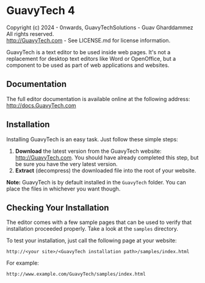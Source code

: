 GuavyTech 4
==========

Copyright (c) 2024 - 0nwards, GuavyTechSolutions - Guav Gharddammez All rights reserved.  
http://GuavyTech.com - See LICENSE.md for license information.

GuavyTech is a text editor to be used inside web pages. It's not a replacement
for desktop text editors like Word or OpenOffice, but a component to be used as
part of web applications and websites.

## Documentation

The full editor documentation is available online at the following address:
http://docs.GuavyTech.com

## Installation

Installing GuavyTech is an easy task. Just follow these simple steps:

 1. **Download** the latest version from the GuavyTech website:
    http://GuavyTech.com. You should have already completed this step, but be
    sure you have the very latest version.
 2. **Extract** (decompress) the downloaded file into the root of your website.

**Note:** GuavyTech is by default installed in the `GuavyTech` folder. You can
place the files in whichever you want though.

## Checking Your Installation

The editor comes with a few sample pages that can be used to verify that
installation proceeded properly. Take a look at the `samples` directory.

To test your installation, just call the following page at your website:

	http://<your site>/<GuavyTech installation path>/samples/index.html

For example:

	http://www.example.com/GuavyTech/samples/index.html
